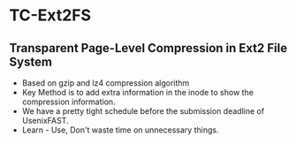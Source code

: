 # TC-Ext2FS 
##  Transparent Page-Level Compression in Ext2 File System
- Based on gzip and lz4 compression algorithm
- Key Method is to add extra information in the inode to show the compression information.
- We have a pretty tight schedule before the submission deadline of UsenixFAST.
- Learn - Use, Don't waste time on unnecessary things.

